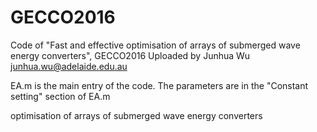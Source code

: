 # GECCO2016
Code of "Fast and effective optimisation of arrays of submerged wave energy converters", GECCO2016
Uploaded by Junhua Wu <junhua.wu@adelaide.edu.au>

EA.m is the main entry of the code. The parameters are in the "Constant setting" section of EA.m


optimisation of arrays of submerged wave energy converters